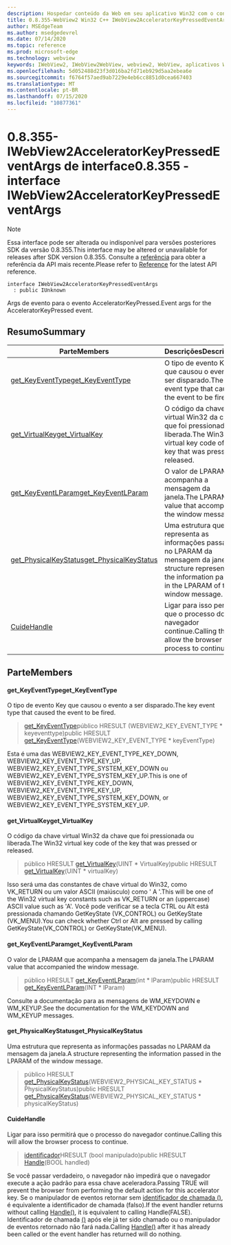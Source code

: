 ```yaml
---
description: Hospedar conteúdo da Web em seu aplicativo Win32 com o controle WebView2 do Microsoft Edge
title: 0.8.355-WebView2 Win32 C++ IWebView2AcceleratorKeyPressedEventArgs
author: MSEdgeTeam
ms.author: msedgedevrel
ms.date: 07/14/2020
ms.topic: reference
ms.prod: microsoft-edge
ms.technology: webview
keywords: IWebView2, IWebView2WebView, webview2, WebView, aplicativos Win32, Win32, Edge
ms.openlocfilehash: 5d052488d23f3d016ba2fd71eb929d5aa2ebea6e
ms.sourcegitcommit: f6764f57aed9ab7229e4eb6cc8851d0cea667403
ms.translationtype: MT
ms.contentlocale: pt-BR
ms.lasthandoff: 07/15/2020
ms.locfileid: "10877361"
---
```

# <span data-ttu-id="e04b1-104">0.8.355-IWebView2AcceleratorKeyPressedEventArgs de interface</span><span class="sxs-lookup"><span data-stu-id="e04b1-104">0.8.355 - interface IWebView2AcceleratorKeyPressedEventArgs</span></span> 

> [!NOTE]
> <span data-ttu-id="e04b1-105">Essa interface pode ser alterada ou indisponível para versões posteriores SDK da versão 0.8.355.</span><span class="sxs-lookup"><span data-stu-id="e04b1-105">This interface may be altered or unavailable for releases after SDK version 0.8.355.</span></span> <span data-ttu-id="e04b1-106">Consulte a [referência](../../../webview2-api-reference.md) para obter a referência da API mais recente.</span><span class="sxs-lookup"><span data-stu-id="e04b1-106">Please refer to [Reference](../../../webview2-api-reference.md) for the latest API reference.</span></span>

```
interface IWebView2AcceleratorKeyPressedEventArgs
  : public IUnknown
```

<span data-ttu-id="e04b1-107">Args de evento para o evento AcceleratorKeyPressed.</span><span class="sxs-lookup"><span data-stu-id="e04b1-107">Event args for the AcceleratorKeyPressed event.</span></span>

## <span data-ttu-id="e04b1-108">Resumo</span><span class="sxs-lookup"><span data-stu-id="e04b1-108">Summary</span></span>

 <span data-ttu-id="e04b1-109">Parte</span><span class="sxs-lookup"><span data-stu-id="e04b1-109">Members</span></span>                        | <span data-ttu-id="e04b1-110">Descrições</span><span class="sxs-lookup"><span data-stu-id="e04b1-110">Descriptions</span></span>
--------------------------------|---------------------------------------------
[<span data-ttu-id="e04b1-111">get_KeyEventType</span><span class="sxs-lookup"><span data-stu-id="e04b1-111">get_KeyEventType</span></span>](#get_keyeventtype) | <span data-ttu-id="e04b1-112">O tipo de evento Key que causou o evento a ser disparado.</span><span class="sxs-lookup"><span data-stu-id="e04b1-112">The key event type that caused the event to be fired.</span></span>
[<span data-ttu-id="e04b1-113">get_VirtualKey</span><span class="sxs-lookup"><span data-stu-id="e04b1-113">get_VirtualKey</span></span>](#get_virtualkey) | <span data-ttu-id="e04b1-114">O código da chave virtual Win32 da chave que foi pressionada ou liberada.</span><span class="sxs-lookup"><span data-stu-id="e04b1-114">The Win32 virtual key code of the key that was pressed or released.</span></span>
[<span data-ttu-id="e04b1-115">get_KeyEventLParam</span><span class="sxs-lookup"><span data-stu-id="e04b1-115">get_KeyEventLParam</span></span>](#get_keyeventlparam) | <span data-ttu-id="e04b1-116">O valor de LPARAM que acompanha a mensagem da janela.</span><span class="sxs-lookup"><span data-stu-id="e04b1-116">The LPARAM value that accompanied the window message.</span></span>
[<span data-ttu-id="e04b1-117">get_PhysicalKeyStatus</span><span class="sxs-lookup"><span data-stu-id="e04b1-117">get_PhysicalKeyStatus</span></span>](#get_physicalkeystatus) | <span data-ttu-id="e04b1-118">Uma estrutura que representa as informações passadas no LPARAM da mensagem da janela.</span><span class="sxs-lookup"><span data-stu-id="e04b1-118">A structure representing the information passed in the LPARAM of the window message.</span></span>
[<span data-ttu-id="e04b1-119">Cuide</span><span class="sxs-lookup"><span data-stu-id="e04b1-119">Handle</span></span>](#handle) | <span data-ttu-id="e04b1-120">Ligar para isso permitirá que o processo do navegador continue.</span><span class="sxs-lookup"><span data-stu-id="e04b1-120">Calling this will allow the browser process to continue.</span></span>

## <span data-ttu-id="e04b1-121">Parte</span><span class="sxs-lookup"><span data-stu-id="e04b1-121">Members</span></span>

#### <span data-ttu-id="e04b1-122">get_KeyEventType</span><span class="sxs-lookup"><span data-stu-id="e04b1-122">get_KeyEventType</span></span> 

<span data-ttu-id="e04b1-123">O tipo de evento Key que causou o evento a ser disparado.</span><span class="sxs-lookup"><span data-stu-id="e04b1-123">The key event type that caused the event to be fired.</span></span>

> <span data-ttu-id="e04b1-124">[get_KeyEventType](#get_keyeventtype)público HRESULT (WEBVIEW2_KEY_EVENT_TYPE \* keyeventtype)</span><span class="sxs-lookup"><span data-stu-id="e04b1-124">public HRESULT [get_KeyEventType](#get_keyeventtype)(WEBVIEW2_KEY_EVENT_TYPE \* keyEventType)</span></span>

<span data-ttu-id="e04b1-125">Esta é uma das WEBVIEW2_KEY_EVENT_TYPE_KEY_DOWN, WEBVIEW2_KEY_EVENT_TYPE_KEY_UP, WEBVIEW2_KEY_EVENT_TYPE_SYSTEM_KEY_DOWN ou WEBVIEW2_KEY_EVENT_TYPE_SYSTEM_KEY_UP.</span><span class="sxs-lookup"><span data-stu-id="e04b1-125">This is one of WEBVIEW2_KEY_EVENT_TYPE_KEY_DOWN, WEBVIEW2_KEY_EVENT_TYPE_KEY_UP, WEBVIEW2_KEY_EVENT_TYPE_SYSTEM_KEY_DOWN, or WEBVIEW2_KEY_EVENT_TYPE_SYSTEM_KEY_UP.</span></span>

#### <span data-ttu-id="e04b1-126">get_VirtualKey</span><span class="sxs-lookup"><span data-stu-id="e04b1-126">get_VirtualKey</span></span> 

<span data-ttu-id="e04b1-127">O código da chave virtual Win32 da chave que foi pressionada ou liberada.</span><span class="sxs-lookup"><span data-stu-id="e04b1-127">The Win32 virtual key code of the key that was pressed or released.</span></span>

> <span data-ttu-id="e04b1-128">público HRESULT [get_VirtualKey](#get_virtualkey)(UINT \* VirtualKey)</span><span class="sxs-lookup"><span data-stu-id="e04b1-128">public HRESULT [get_VirtualKey](#get_virtualkey)(UINT \* virtualKey)</span></span>

<span data-ttu-id="e04b1-129">Isso será uma das constantes de chave virtual do Win32, como VK_RETURN ou um valor ASCII (maiúsculo) como ' A '.</span><span class="sxs-lookup"><span data-stu-id="e04b1-129">This will be one of the Win32 virtual key constants such as VK_RETURN or an (uppercase) ASCII value such as 'A'.</span></span> <span data-ttu-id="e04b1-130">Você pode verificar se a tecla CTRL ou Alt está pressionada chamando GetKeyState (VK_CONTROL) ou GetKeyState (VK_MENU).</span><span class="sxs-lookup"><span data-stu-id="e04b1-130">You can check whether Ctrl or Alt are pressed by calling GetKeyState(VK_CONTROL) or GetKeyState(VK_MENU).</span></span>

#### <span data-ttu-id="e04b1-131">get_KeyEventLParam</span><span class="sxs-lookup"><span data-stu-id="e04b1-131">get_KeyEventLParam</span></span> 

<span data-ttu-id="e04b1-132">O valor de LPARAM que acompanha a mensagem da janela.</span><span class="sxs-lookup"><span data-stu-id="e04b1-132">The LPARAM value that accompanied the window message.</span></span>

> <span data-ttu-id="e04b1-133">público HRESULT [get_KeyEventLParam](#get_keyeventlparam)(int \* lParam)</span><span class="sxs-lookup"><span data-stu-id="e04b1-133">public HRESULT [get_KeyEventLParam](#get_keyeventlparam)(INT \* lParam)</span></span>

<span data-ttu-id="e04b1-134">Consulte a documentação para as mensagens de WM_KEYDOWN e WM_KEYUP.</span><span class="sxs-lookup"><span data-stu-id="e04b1-134">See the documentation for the WM_KEYDOWN and WM_KEYUP messages.</span></span>

#### <span data-ttu-id="e04b1-135">get_PhysicalKeyStatus</span><span class="sxs-lookup"><span data-stu-id="e04b1-135">get_PhysicalKeyStatus</span></span> 

<span data-ttu-id="e04b1-136">Uma estrutura que representa as informações passadas no LPARAM da mensagem da janela.</span><span class="sxs-lookup"><span data-stu-id="e04b1-136">A structure representing the information passed in the LPARAM of the window message.</span></span>

> <span data-ttu-id="e04b1-137">público HRESULT [get_PhysicalKeyStatus](#get_physicalkeystatus)(WEBVIEW2_PHYSICAL_KEY_STATUS \* PhysicalKeyStatus)</span><span class="sxs-lookup"><span data-stu-id="e04b1-137">public HRESULT [get_PhysicalKeyStatus](#get_physicalkeystatus)(WEBVIEW2_PHYSICAL_KEY_STATUS \* physicalKeyStatus)</span></span>

#### <span data-ttu-id="e04b1-138">Cuide</span><span class="sxs-lookup"><span data-stu-id="e04b1-138">Handle</span></span> 

<span data-ttu-id="e04b1-139">Ligar para isso permitirá que o processo do navegador continue.</span><span class="sxs-lookup"><span data-stu-id="e04b1-139">Calling this will allow the browser process to continue.</span></span>

> <span data-ttu-id="e04b1-140">[identificador](#handle)HRESULT (bool manipulado)</span><span class="sxs-lookup"><span data-stu-id="e04b1-140">public HRESULT [Handle](#handle)(BOOL handled)</span></span>

<span data-ttu-id="e04b1-141">Se você passar verdadeiro, o navegador não impedirá que o navegador execute a ação padrão para essa chave aceleradora.</span><span class="sxs-lookup"><span data-stu-id="e04b1-141">Passing TRUE will prevent the browser from performing the default action for this accelerator key.</span></span> <span data-ttu-id="e04b1-142">Se o manipulador de eventos retornar sem [identificador de chamada ()](#handle), é equivalente a identificador de chamada (falso).</span><span class="sxs-lookup"><span data-stu-id="e04b1-142">If the event handler returns without calling [Handle()](#handle), it is equivalent to calling Handle(FALSE).</span></span> <span data-ttu-id="e04b1-143">Identificador de chamada [()](#handle) após ele já ter sido chamado ou o manipulador de eventos retornado não fará nada.</span><span class="sxs-lookup"><span data-stu-id="e04b1-143">Calling [Handle()](#handle) after it has already been called or the event handler has returned will do nothing.</span></span>

